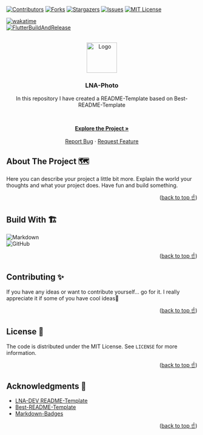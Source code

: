 <!-- VERSION: LNA-DEV-README-TEMPLATE V1.2 -->

<div id="top"></div>

[![Contributors][contributors-shield]][contributors-url]
[![Forks][forks-shield]][forks-url]
[![Stargazers][stars-shield]][stars-url]
[![Issues][issues-shield]][issues-url]
[![MIT License][license-shield]][license-url]  

[![wakatime](https://wakatime.com/badge/user/d37401d6-1566-41ea-b7ab-8cc7d2c9f55b/project/15ede495-edd8-446e-a364-6d33d75d9bce.svg)](https://wakatime.com/badge/user/d37401d6-1566-41ea-b7ab-8cc7d2c9f55b/project/15ede495-edd8-446e-a364-6d33d75d9bce)  
[![FlutterBuildAndRelease](https://github.com/LNA-DEV/LNA-Photo/actions/workflows/FlutterBuildAndRelease.yaml/badge.svg?branch=main)](https://github.com/LNA-DEV/LNA-Photo/actions/workflows/FlutterBuildAndRelease.yaml)  

<!-- PROJECT LOGO -->
<br />
<div align="center">
  <a href="https://github.com/lna-dev/LNA-Photo">
    <img src="https://lna-dev.com/Assets/Metadata/Pingüino-Square.png" alt="Logo" width="80" height="80">
  </a>

<h3 align="center">LNA-Photo</h3>

<!-- TODO Change the description -->
In this repository I have created a README-Template based on Best-README-Template

<p align="center">

<br />

<!-- TODO Change the Link -->
<a href="https://lna-dev.com"><strong>Explore the Project »</strong></a>
<br />
<br />
<a href="https://github.com/lna-dev/README-TEMPLATE/issues">Report Bug</a>
·
<a href="https://github.com/lna-dev/README-TEMPLATE/issues">Request Feature</a>
  </p>
</div>

<!-- ABOUT THE PROJECT -->
## About The Project 🗺️

<!-- TODO Tell the world about your project -->
Here you can describe your project a little bit more. Explain the world your thoughts and what your project does. Have fun and build something.

<p align="right">(<a href="#top">back to top ☝</a>)</p>

## Build With 🏗️

<!-- TODO Go to https://github.com/Ileriayo/markdown-badges and search for a fitting batch🙃 -->

![Markdown](https://img.shields.io/badge/markdown-%23000000.svg?style=for-the-badge&logo=markdown&logoColor=white)  
![GitHub](https://img.shields.io/badge/github-%23121011.svg?style=for-the-badge&logo=github&logoColor=white)  

<p align="right">(<a href="#top">back to top ☝</a>)</p>

<!-- CONTRIBUTING -->
## Contributing ✨

<!-- TODO Customize the contributing text -->
If you have any ideas or want to contribute yourself... go for it. I really appreciate it if some of you have cool ideas🚀

<p align="right">(<a href="#top">back to top ☝</a>)</p>

<!-- LICENSE -->
<!-- TODO Add the License description -->
## License 📝

The code is distributed under the MIT License. See `LICENSE` for more information.

<p align="right">(<a href="#top">back to top ☝</a>)</p>

<!-- ACKNOWLEDGMENTS -->
<!-- TODO Add your acknowledgments -->
## Acknowledgments 🙏

- [LNA-DEV README-Template](https://github.com/lna-dev/README-Template)
- [Best-README-Template](https://github.com/othneildrew/Best-README-Template)
- [Markdown-Badges](https://github.com/Ileriayo/markdown-badges)

<p align="right">(<a href="#top">back to top ☝</a>)</p>

<!-- MARKDOWN LINKS & IMAGES -->
<!-- TODO Update your user name -->
<!-- TODO Update your project name -->
[contributors-shield]: https://img.shields.io/github/contributors/lna-dev/README-TEMPLATE.svg?style=for-the-badge
[contributors-url]: https://github.com/lna-dev/README-TEMPLATE/graphs/contributors
[forks-shield]: https://img.shields.io/github/forks/lna-dev/README-TEMPLATE.svg?style=for-the-badge
[forks-url]: https://github.com/lna-dev/README-TEMPLATE/network/members
[stars-shield]: https://img.shields.io/github/stars/lna-dev/README-TEMPLATE.svg?style=for-the-badge
[stars-url]: https://github.com/lna-dev/README-TEMPLATE/stargazers
[issues-shield]: https://img.shields.io/github/issues/lna-dev/README-TEMPLATE.svg?style=for-the-badge
[issues-url]: https://github.com/lna-dev/README-TEMPLATE/issues
[license-shield]: https://img.shields.io/github/license/lna-dev/README-TEMPLATE.svg?style=for-the-badge
[license-url]: https://github.com/lna-dev/README-TEMPLATE/blob/master/LICENSE
